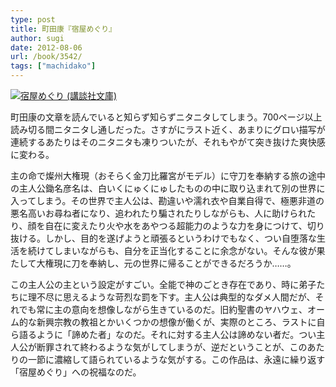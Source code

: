 ```yaml
---
type: post
title: 町田康『宿屋めぐり』
author: sugi
date: 2012-08-06
url: /book/3542/
tags: ["machidako"]
---
```

<a href="http://www.amazon.co.jp/exec/obidos/ASIN/4062773074/chezsugi-22/ref=nosim/" onclick="_gaq.push(['_trackEvent', 'outbound-article', 'http://www.amazon.co.jp/exec/obidos/ASIN/4062773074/chezsugi-22/ref=nosim/', '']);" name="amazletlink" target="_blank"><img src="http://i1.wp.com/ecx.images-amazon.com/images/I/51PWQjG5OlL._SL160_.jpg?w=660" alt="宿屋めぐり (講談社文庫)" class="alignleft"  data-recalc-dims="1" /></a>

町田康の文章を読んでいると知らず知らずニタニタしてしまう。700ページ以上読み切る間ニタニタし通しだった。さすがにラスト近く、あまりにグロい描写が連続するあたりはそのニタニタも凍りついたが、それもやがて突き抜けた爽快感に変わる。

主の命で燦州大権現（おそらく金刀比羅宮がモデル）に守刀を奉納する旅の途中の主人公鋤名彦名は、白いくにゅくにゅしたものの中に取り込まれて別の世界に入ってしまう。その世界で主人公は、勘違いや濡れ衣や自業自得で、極悪非道の悪名高いお尋ね者になり、追われたり騙されたりしながらも、人に助けられたり、顔を自在に変えたり火や水をあやつる超能力のような力を身につけて、切り抜ける。しかし、目的を遂げようと頑張るというわけでもなく、つい自堕落な生活を続けてしまいながらも、自分を正当化することに余念がない。そんな彼が果たして大権現に刀を奉納し、元の世界に帰ることができるだろうか……。

この主人公の主という設定がすごい。全能で神のごとき存在であり、時に弟子たちに理不尽に思えるような苛烈な罰を下す。主人公は典型的なダメ人間だが、それでも常に主の意向を想像しながら生きているのだ。旧約聖書のヤハウェ、オーム的な新興宗教の教祖とかいくつかの想像が働くが、実際のところ、ラストに自ら語るように「諦めた者」なのだ。それに対する主人公は諦めない者だ。つい主人公が断罪されて終わるような気がしてしまうが、逆だということが、このあたりの一節に濃縮して語られているような気がする。この作品は、永遠に繰り返す「宿屋めぐり」への祝福なのだ。
